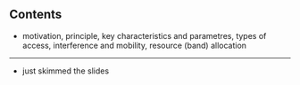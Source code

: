 ## Contents
- motivation, principle, key characteristics and parametres, types of access, interference and mobility, resource (band) allocation
---
- just skimmed the slides